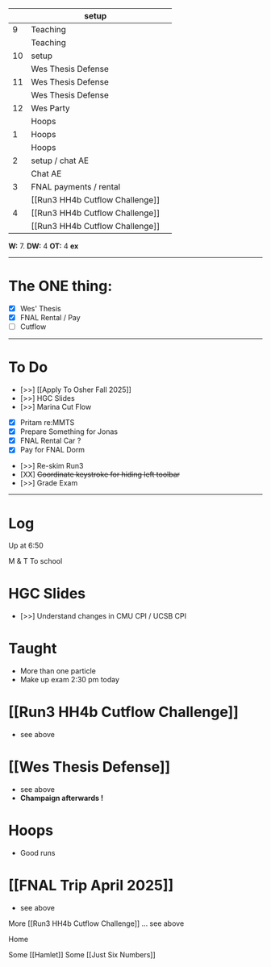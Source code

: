 

|     | setup                           |     |
| --- | ------------------------------- | --- |
| 9   | Teaching                        |     |
|     | Teaching                        |     |
| 10  | setup                           |     |
|     | Wes Thesis Defense              |     |
| 11  | Wes Thesis Defense              |     |
|     | Wes Thesis Defense              |     |
| 12  | Wes Party                       |     |
|     | Hoops                           |     |
| 1   | Hoops                           |     |
|     | Hoops                           |     |
| 2   | setup / chat AE                 |     |
|     | Chat AE                         |     |
| 3   | FNAL payments / rental          |     |
|     | [[Run3 HH4b Cutflow Challenge]] |     |
| 4   | [[Run3 HH4b Cutflow Challenge]] |     |
|     | [[Run3 HH4b Cutflow Challenge]] |     |

**W:** 7. 
**DW:** 4
**OT:** 4
**ex** 

---
# The ONE thing: 
- [x] Wes' Thesis
- [x] FNAL Rental / Pay 
- [ ] Cutflow

---
# To Do

- [>>]  [[Apply To Osher Fall 2025]]
- [>>] HGC Slides
- [>>] Marina Cut Flow
- [x] Pritam re:MMTS
- [x] Prepare Something for Jonas
- [x] FNAL Rental Car ?
- [x] Pay for FNAL Dorm
- [>>] Re-skim Run3
- [XX] ~~Coordinate keystroke for hiding left toolbar~~
- [>>] Grade Exam
---

# Log

Up at 6:50 

M & T To school 

# HGC Slides
- [>>] Understand changes in CMU CPI / UCSB CPI

# Taught
- More than one particle
- Make up exam 2:30 pm today

# [[Run3 HH4b Cutflow Challenge]]
- see above

# [[Wes Thesis Defense]]
- see above
- **Champaign afterwards !** 


# Hoops
- Good runs

# [[FNAL Trip April 2025]]
- see above


More [[Run3 HH4b Cutflow Challenge]] ... see above

Home 

Some [[Hamlet]]
Some [[Just Six Numbers]]
